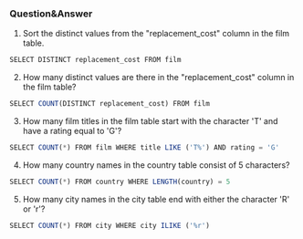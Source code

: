 ### Question&Answer

1. Sort the distinct values from the "replacement_cost" column in the film table.
```js
SELECT DISTINCT replacement_cost FROM film
```
2. How many distinct values are there in the "replacement_cost" column in the film table?
```js
SELECT COUNT(DISTINCT replacement_cost) FROM film
```
3. How many film titles in the film table start with the character 'T' and have a rating equal to 'G'?
```js
SELECT COUNT(*) FROM film WHERE title LIKE ('T%') AND rating = 'G'
```
4. How many country names in the country table consist of 5 characters?
```js
SELECT COUNT(*) FROM country WHERE LENGTH(country) = 5
```
5. How many city names in the city table end with either the character 'R' or 'r'?
```js
SELECT COUNT(*) FROM city WHERE city ILIKE ('%r')
```
